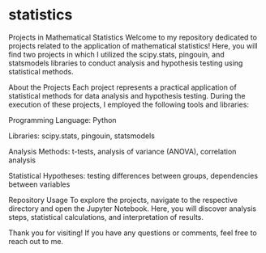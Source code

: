 # statistics

Projects in Mathematical Statistics
Welcome to my repository dedicated to projects related to the application of mathematical statistics! Here, you will find two projects in which I utilized the scipy.stats, pingouin, and statsmodels libraries to conduct analysis and hypothesis testing using statistical methods.

About the Projects
Each project represents a practical application of statistical methods for data analysis and hypothesis testing. During the execution of these projects, I employed the following tools and libraries:

Programming Language: Python

Libraries: scipy.stats, pingouin, statsmodels

Analysis Methods: t-tests, analysis of variance (ANOVA), correlation analysis

Statistical Hypotheses: testing differences between groups, dependencies between variables

Repository Usage
To explore the projects, navigate to the respective directory and open the Jupyter Notebook. Here, you will discover analysis steps, statistical calculations, and interpretation of results.

Thank you for visiting! If you have any questions or comments, feel free to reach out to me.
